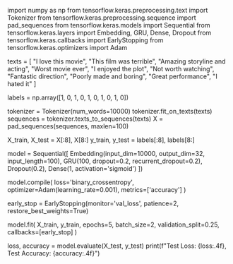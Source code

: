 import numpy as np
from tensorflow.keras.preprocessing.text import Tokenizer
from tensorflow.keras.preprocessing.sequence import pad_sequences
from tensorflow.keras.models import Sequential
from tensorflow.keras.layers import Embedding, GRU, Dense, Dropout
from tensorflow.keras.callbacks import EarlyStopping
from tensorflow.keras.optimizers import Adam

texts = [
    "I love this movie",
    "This film was terrible",
    "Amazing storyline and acting",
    "Worst movie ever",
    "I enjoyed the plot",
    "Not worth watching",
    "Fantastic direction",
    "Poorly made and boring",
    "Great performance",
    "I hated it"
]

labels = np.array([1, 0, 1, 0, 1, 0, 1, 0, 1, 0])

tokenizer = Tokenizer(num_words=10000)
tokenizer.fit_on_texts(texts)
sequences = tokenizer.texts_to_sequences(texts)
X = pad_sequences(sequences, maxlen=100)

X_train, X_test = X[:8], X[8:]
y_train, y_test = labels[:8], labels[8:]

model = Sequential([
    Embedding(input_dim=10000, output_dim=32, input_length=100),
    GRU(100, dropout=0.2, recurrent_dropout=0.2),
    Dropout(0.2),
    Dense(1, activation='sigmoid')
])

model.compile(
    loss='binary_crossentropy',
    optimizer=Adam(learning_rate=0.001),
    metrics=['accuracy']
)

early_stop = EarlyStopping(monitor='val_loss', patience=2, restore_best_weights=True)

model.fit(
    X_train, y_train,
    epochs=5,
    batch_size=2,
    validation_split=0.25,
    callbacks=[early_stop]
)

loss, accuracy = model.evaluate(X_test, y_test)
print(f"Test Loss: {loss:.4f}, Test Accuracy: {accuracy:.4f}")
